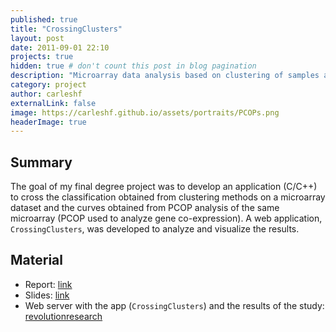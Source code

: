 ```yaml
---
published: true
title: "CrossingClusters"
layout: post
date: 2011-09-01 22:10
projects: true
hidden: true # don't count this post in blog pagination
description: "Microarray data analysis based on clustering of samples and gene co-expression."
category: project
author: carleshf
externalLink: false
image: https://carleshf.github.io/assets/portraits/PCOPs.png
headerImage: true
---
```


## Summary

The goal of my final degree project was to develop an application (C/C++) to cross the classification obtained from clustering methods on a microarray dataset and the curves obtained from PCOP analysis of the same microarray (PCOP used to analyze gene co-expression). A web application, `CrossingClusters`, was developed to analyze and visualize the results.

## Material

 * Report: [link](https://www.dropbox.com/s/25z34ml5pale9zi/2684-1-Memoria.pdf)
 * Slides: [link](https://www.dropbox.com/s/g59d4p07npxnffz/2684-1-Presentaci%C3%B3.pdf)
 * Web server with the app (`CrossingClusters`) and the results of the study: [revolutionresearch](revolutionresearch)
